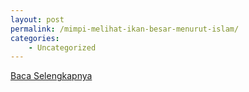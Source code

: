 ```yaml
---
layout: post
permalink: /mimpi-melihat-ikan-besar-menurut-islam/
categories:
    - Uncategorized
---
```


[Baca Selengkapnya](/03)